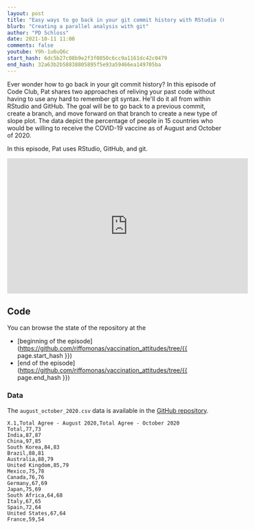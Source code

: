 ```yaml
---
layout: post
title: "Easy ways to go back in your git commit history with RStudio (CC153)"
blurb: "Creating a parallel analysis with git"
author: "PD Schloss"
date: 2021-10-11 11:00
comments: false
youtube: Y9h-1u6uQ6c
start_hash: 6dc5b27c08b9e2f3f0050c6cc9a1161dc42c0479
end_hash: 32a63b2b58838805895f5e93a59466ea149705ba
---
```


Ever wonder how to go back in your git commit history? In this episode of Code Club, Pat shares two approaches of reliving your past code without having to use any hard to remember git syntax. He'll do it all from within RStudio and GitHub. The goal will be to go back to a previous commit, create a branch, and move forward on that branch to create a new type of slope plot. The data depict the percentage of people in 15 countries who would be willing to receive the COVID-19 vaccine as of August and October of 2020.

In this episode, Pat uses RStudio, GitHub, and git.


<iframe style="margin: 0 auto;display:block;" width="560" height="315" src="https://www.youtube.com/embed/{{ page.youtube }}" frameborder="0" allow="accelerometer; autoplay; encrypted-media; gyroscope; picture-in-picture" allowfullscreen></iframe>


## Code

You can browse the state of the repository at the
* [beginning of the episode](https://github.com/riffomonas/vaccination_attitudes/tree/{{ page.start_hash }})
* [end of the episode](https://github.com/riffomonas/vaccination_attitudes/tree/{{ page.end_hash }})


### Data

The `august_october_2020.csv` data is available in the [GitHub repository](https://raw.githubusercontent.com/riffomonas/vaccination_attitudes/3f39b9e09618144874ced760c9a6332498e3a19c/august_october_2020.csv).

```
X.1,Total Agree - August 2020,Total Agree - October 2020
Total,77,73
India,87,87
China,97,85
South Korea,84,83
Brazil,88,81
Australia,88,79
United Kingdom,85,79
Mexico,75,78
Canada,76,76
Germany,67,69
Japan,75,69
South Africa,64,68
Italy,67,65
Spain,72,64
United States,67,64
France,59,54
```

